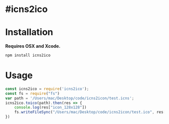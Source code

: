 #icns2ico
===

Installation
===

**Requires OSX and Xcode.**

```bash
npm install icns2ico
```

Usage
===

```js
const icns2ico = require('icns2ico');
const fs = require("fs")
var path = '/Users/mac/Desktop/code/icns2icon/test.icns';
icns2ico.toico(path).then(res => {
    console.log(res["icon_128x128"])
    fs.writeFileSync("/Users/mac/Desktop/code/icns2icon/test.ico", res["icon_128x128"])
})
```

